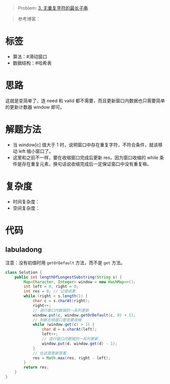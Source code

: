<!--
 * @Auther: zth
 * @Date: 2024-03-04 10:51:47
 * @LastEditTime: 2024-03-05 23:56:27
 * @Description:
-->

> Problem: [3. 无重复字符的最长子串](https://leetcode.cn/problems/longest-substring-without-repeating-characters)

> 参考博客：

# 标签

- 算法：#滑动窗口
- 数据结构：#哈希表

# 思路

这就是变简单了，连 need 和 valid 都不需要，而且更新窗口内数据也只需要简单的更新计数器 window 即可。

# 解题方法

- 当 window[c] 值大于 1 时，说明窗口中存在重复字符，不符合条件，就该移动 left 缩小窗口了。
- 这里和之前不一样，要在收缩窗口完成后更新 res，因为窗口收缩的 while 条件是存在重复元素，换句话说收缩完成后一定保证窗口中没有重复嘛。

# 复杂度

- 时间复杂度：
- 空间复杂度：

# 代码

## labuladong

注意：没有初值时用 `getOrDefault` 方法，而不是 `get` 方法。

```Java
class Solution {
    public int lengthOfLongestSubstring(String s) {
        Map<Character, Integer> window = new HashMap<>();
        int left = 0, right = 0;
        int res = 0; // 记录结果
        while (right < s.length()) {
            char c = s.charAt(right);
            right++;
            // 进行窗口内数据的一系列更新
            window.put(c, window.getOrDefault(c, 0) + 1);
            // 判断左侧窗口是否要收缩
            while (window.get(c) > 1) {
                char d = s.charAt(left);
                left++;
                // 进行窗口内数据的一系列更新
                window.put(d, window.get(d) - 1);
            }
            // 在这里更新答案
            res = Math.max(res, right - left);
        }
        return res;
    }
}
```
